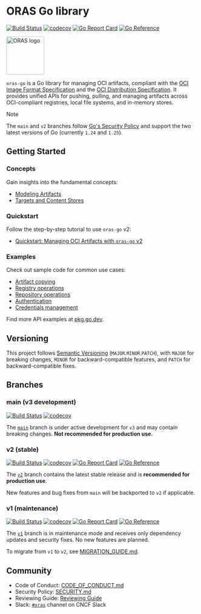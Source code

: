 # ORAS Go library

[![Build Status](https://github.com/oras-project/oras-go/actions/workflows/build.yml/badge.svg?event=push&branch=main)](https://github.com/oras-project/oras-go/actions/workflows/build.yml?query=workflow%3Abuild+event%3Apush+branch%3Amain)
[![codecov](https://codecov.io/gh/oras-project/oras-go/branch/main/graph/badge.svg)](https://codecov.io/gh/oras-project/oras-go)
[![Go Report Card](https://goreportcard.com/badge/oras.land/oras-go/v2)](https://goreportcard.com/report/oras.land/oras-go/v2)
[![Go Reference](https://pkg.go.dev/badge/oras.land/oras-go/v2.svg)](https://pkg.go.dev/oras.land/oras-go/v2)

<p align="left">
<a href="https://oras.land/"><img src="https://oras.land/img/oras.svg" alt="ORAS logo" width="100px"></a>
</p>

`oras-go` is a Go library for managing OCI artifacts, compliant with the [OCI Image Format Specification](https://github.com/opencontainers/image-spec) and the [OCI Distribution Specification](https://github.com/opencontainers/distribution-spec). It provides unified APIs for pushing, pulling, and managing artifacts across OCI-compliant registries, local file systems, and in-memory stores.

> [!Note]
> The `main` and `v2` branches follow [Go's Security Policy](https://github.com/golang/go/security/policy) and support the two latest versions of Go (currently `1.24` and `1.25`).
 
## Getting Started

### Concepts

Gain insights into the fundamental concepts:

- [Modeling Artifacts](docs/Modeling-Artifacts.md)
- [Targets and Content Stores](docs/Targets.md)

### Quickstart

Follow the step-by-step tutorial to use `oras-go` v2:

- [Quickstart: Managing OCI Artifacts with `oras-go` v2](docs/tutorial/quickstart.md)

### Examples

Check out sample code for common use cases:

- [Artifact copying](https://pkg.go.dev/oras.land/oras-go/v2#pkg-examples)
- [Registry operations](https://pkg.go.dev/oras.land/oras-go/v2/registry#pkg-examples)
- [Repository operations](https://pkg.go.dev/oras.land/oras-go/v2/registry/remote#pkg-examples)
- [Authentication](https://pkg.go.dev/oras.land/oras-go/v2/registry/remote/auth#pkg-examples)
- [Credentials management](https://pkg.go.dev/oras.land/oras-go/v2/registry/remote/credentials#pkg-examples)

Find more API examples at [pkg.go.dev](https://pkg.go.dev/oras.land/oras-go/v2).

## Versioning

This project follows [Semantic Versioning](https://semver.org/) (`MAJOR`.`MINOR`.`PATCH`), with `MAJOR` for breaking changes, `MINOR` for backward-compatible features, and `PATCH` for backward-compatible fixes.

## Branches

### main (v3 development)

[![Build Status](https://github.com/oras-project/oras-go/actions/workflows/build.yml/badge.svg?event=push&branch=main)](https://github.com/oras-project/oras-go/actions/workflows/build.yml?query=workflow%3Abuild+event%3Apush+branch%3Amain)
[![codecov](https://codecov.io/gh/oras-project/oras-go/branch/main/graph/badge.svg)](https://codecov.io/gh/oras-project/oras-go)

The [`main`](https://github.com/oras-project/oras-go/tree/main) branch is under active development for `v3` and may contain breaking changes. **Not recommended for production use.**

### v2 (stable)

[![Build Status](https://github.com/oras-project/oras-go/actions/workflows/build.yml/badge.svg?event=push&branch=v2)](https://github.com/oras-project/oras-go/actions/workflows/build.yml?query=workflow%3Abuild+event%3Apush+branch%3Av2)
[![codecov](https://codecov.io/gh/oras-project/oras-go/branch/v2/graph/badge.svg)](https://codecov.io/gh/oras-project/oras-go)
[![Go Report Card](https://goreportcard.com/badge/oras.land/oras-go/v2)](https://goreportcard.com/report/oras.land/oras-go/v2)
[![Go Reference](https://pkg.go.dev/badge/oras.land/oras-go/v2.svg)](https://pkg.go.dev/oras.land/oras-go/v2)

The [`v2`](https://github.com/oras-project/oras-go/tree/v2) branch contains the latest stable release and is **recommended for production use**.

New features and bug fixes from `main` will be backported to `v2` if applicable.

### v1 (maintenance)

[![Build Status](https://github.com/oras-project/oras-go/actions/workflows/build.yml/badge.svg?event=push&branch=v1)](https://github.com/oras-project/oras-go/actions/workflows/build.yml?query=workflow%3Abuild+event%3Apush+branch%3Av1)
[![codecov](https://codecov.io/gh/oras-project/oras-go/branch/v1/graph/badge.svg)](https://codecov.io/gh/oras-project/oras-go)
[![Go Report Card](https://goreportcard.com/badge/oras.land/oras-go)](https://goreportcard.com/report/oras.land/oras-go)
[![Go Reference](https://pkg.go.dev/badge/oras.land/oras-go.svg)](https://pkg.go.dev/oras.land/oras-go)

The [`v1`](https://github.com/oras-project/oras-go/tree/v1) branch is in maintenance mode and receives only dependency updates and security fixes. No new features are planned.

To migrate from `v1` to `v2`, see [MIGRATION_GUIDE.md](MIGRATION_GUIDE.md).

## Community

- Code of Conduct: [CODE_OF_CONDUCT.md](CODE_OF_CONDUCT.md)
- Security Policy: [SECURITY.md](SECURITY.md)
- Reviewing Guide: [Reviewing Guide](https://github.com/oras-project/community/blob/main/REVIEWING.md)
- Slack: [`#oras`](https://cloud-native.slack.com/archives/CJ1KHJM5Z) channel on CNCF Slack
